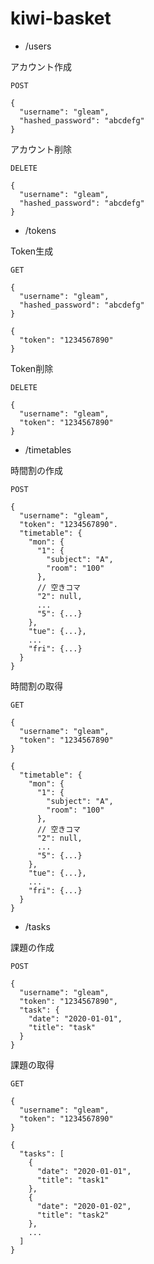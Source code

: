 # kiwi-basket

- /users

アカウント作成

`POST`
```
{
  "username": "gleam",
  "hashed_password": "abcdefg"
}
```

アカウント削除

`DELETE`
```
{
  "username": "gleam",
  "hashed_password": "abcdefg"
}
```


- /tokens

Token生成

`GET`
```
{
  "username": "gleam",
  "hashed_password": "abcdefg"
}
```
```
{
  "token": "1234567890"
}
```

Token削除

`DELETE`
```
{  
  "username": "gleam",
  "token": "1234567890"
}
```

- /timetables

時間割の作成

`POST`
```
{
  "username": "gleam",
  "token": "1234567890".
  "timetable": {
    "mon": {
      "1": {
        "subject": "A",
        "room": "100"
      },
      // 空きコマ
      "2": null,
      ...
      "5": {...}
    },
    "tue": {...},
    ...
    "fri": {...}
  }
}
```

時間割の取得

`GET`
```
{  
  "username": "gleam",
  "token": "1234567890"
}
```
```
{
  "timetable": {
    "mon": {
      "1": {
        "subject": "A",
        "room": "100"
      },
      // 空きコマ
      "2": null,
      ...
      "5": {...}
    },
    "tue": {...},
    ...
    "fri": {...}
  }
}
```

- /tasks

課題の作成

`POST`
```
{
  "username": "gleam",
  "token": "1234567890",
  "task": {
    "date": "2020-01-01",
    "title": "task"
  }
}
```

課題の取得

`GET`
```
{
  "username": "gleam",
  "token": "1234567890"
}
```
```
{
  "tasks": [
    {
      "date": "2020-01-01",
      "title": "task1"
    },
    {
      "date": "2020-01-02",
      "title": "task2"
    },
    ...
  ]
}
```
